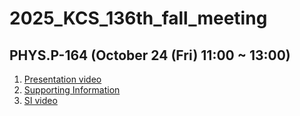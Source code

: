 # 2025_KCS_136th_fall_meeting

## PHYS.P-164 (October 24 (Fri) 11:00 ~ 13:00)

1. [Presentation video](https://youtu.be/UgPxF1I_w-k)
2. [Supporting Information](https://github.com/thereexist/2025_KCS_136th_fall_meeting/blob/main/Supporting%20information.pdf)
3. [SI video](https://github.com/thereexist/2025_KCS_136th_fall_meeting/blob/main/SI%20video.gif)
